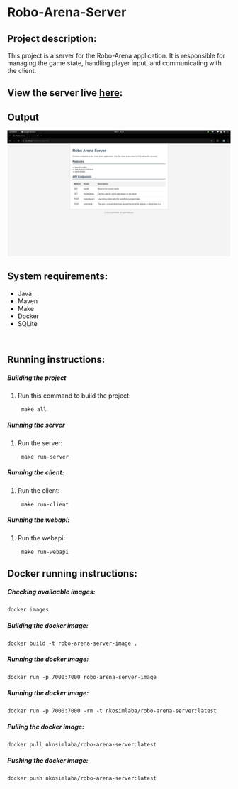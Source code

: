 # Robo-Arena-Server

## Project description:
This project is a server for the Robo-Arena application. It is responsible for managing the game state, handling player input, and communicating with the client.

## View the server live [here](https://robo-arena-server.azurewebsites.net/):

## Output
![Demo](program-output/1.png)

## System requirements:
- Java
- Maven
- Make
- Docker
- SQLite

<br>

## Running instructions:
##### Building the project
1. Run this command to build the project:
        
        make all

##### Running the server
1. Run the server:
        
        make run-server

##### Running the client:
1. Run the client:
        
        make run-client

##### Running the webapi:
1. Run the webapi:
        
        make run-webapi
            

## Docker running instructions:
##### Checking availaable images:
    docker images

##### Building the docker image:
    docker build -t robo-arena-server-image .

##### Running the docker image:
    docker run -p 7000:7000 robo-arena-server-image

##### Running the docker image:
    docker run -p 7000:7000 -rm -t nkosimlaba/robo-arena-server:latest

##### Pulling the docker image:
    docker pull nkosimlaba/robo-arena-server:latest

##### Pushing the docker image:
    docker push nkosimlaba/robo-arena-server:latest

